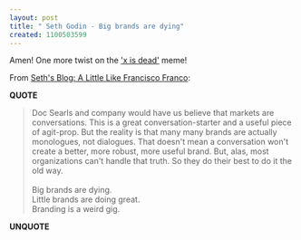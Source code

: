 ```yaml
---
layout: post
title: " Seth Godin - Big brands are dying"
created: 1100503599
---
```

<p>
Amen! One more twist on the <a href="http://www.rolandtanglao.com/archives/2004/10/20/branding_is_dead_because_doc_and_hugh_of_gaping_void_say_so_">'x is dead'</a> meme!
</p><p>
From <a href="http://sethgodin.typepad.com/seths_blog/2004/11/a_little_like_f.html">Seth's Blog: A Little Like Francisco Franco</a>:
</p><p>
<strong>QUOTE</strong>
</p><blockquote>
Doc Searls and company would have us believe that markets are conversations. This is a great conversation-starter and a useful piece of agit-prop. But the reality is that many many brands are actually monologues, not dialogues. That doesn't mean a conversation won't create a better, more robust, more useful brand. But, alas, most organizations can't handle that truth. So they do their best to do it the old way.
<br />
<br />Big brands are dying.
<br />Little brands are doing great.
<br />Branding is a weird gig.
</blockquote><p>
<strong>UNQUOTE</strong>
</p>

